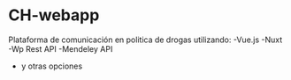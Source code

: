 # CH-webapp
Plataforma de comunicación en politica de drogas utilizando:
-Vue.js
-Nuxt
-Wp Rest API
-Mendeley API
- y otras opciones 
